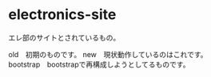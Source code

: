 # electronics-site 
エレ部のサイトとされているもの。  

old　初期のものです。
new　現状動作しているのはこれです。  
bootstrap　bootstrapで再構成しようとしてるものです。

